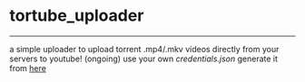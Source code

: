 # tortube_uploader
---
a simple uploader to upload torrent .mp4/.mkv videos directly from your servers to youtube! (ongoing)
use your own *credentials.json* generate it from [here](https://console.developers.google.com/)
